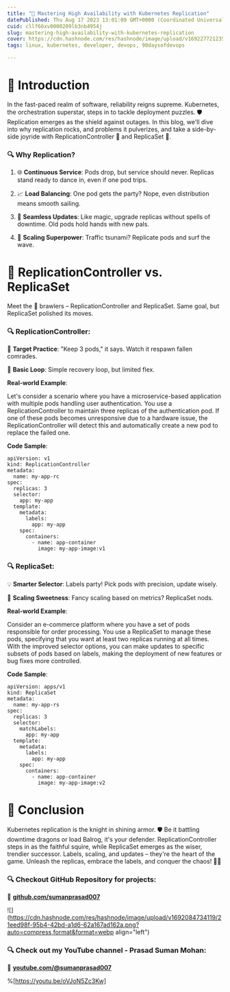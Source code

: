 ```yaml
---
title: "🚀 Mastering High Availability with Kubernetes Replication"
datePublished: Thu Aug 17 2023 13:01:09 GMT+0000 (Coordinated Universal Time)
cuid: cllf66xv0000209lb3nb4954j
slug: mastering-high-availability-with-kubernetes-replication
cover: https://cdn.hashnode.com/res/hashnode/image/upload/v1692277212355/4f266dcd-93b0-4698-a19c-c76b2dbe8e55.png
tags: linux, kubernetes, developer, devops, 90daysofdevops

---
```


# 📍 Introduction

In the fast-paced realm of software, reliability reigns supreme. Kubernetes, the orchestration superstar, steps in to tackle deployment puzzles. 🛡️ Replication emerges as the shield against outages. In this blog, we'll dive into why replication rocks, and problems it pulverizes, and take a side-by-side joyride with ReplicationController 🔄 and ReplicaSet 🔄.

### **🔍 Why Replication?**

1. 🌐 **Continuous Service**: Pods drop, but service should never. Replicas stand ready to dance in, even if one pod trips.
    
2. 📈 **Load Balancing**: One pod gets the party? Nope, even distribution means smooth sailing.
    
3. 🔄 **Seamless Updates**: Like magic, upgrade replicas without spells of downtime. Old pods hold hands with new pals.
    
4. 🚀 **Scaling Superpower**: Traffic tsunami? Replicate pods and surf the wave.
    

# 📍 **ReplicationController vs. ReplicaSet**

Meet the 🤖 brawlers – ReplicationController and ReplicaSet. Same goal, but ReplicaSet polished its moves.

### **🔍 ReplicationController**:

🎯 **Target Practice**: "Keep 3 pods," it says. Watch it respawn fallen comrades.

🔁 **Basic Loop**: Simple recovery loop, but limited flex.

**Real-world Example**:

Let's consider a scenario where you have a microservice-based application with multiple pods handling user authentication. You use a ReplicationController to maintain three replicas of the authentication pod. If one of these pods becomes unresponsive due to a hardware issue, the ReplicationController will detect this and automatically create a new pod to replace the failed one.

**Code Sample**:

```plaintext
apiVersion: v1
kind: ReplicationController
metadata:
  name: my-app-rc
spec:
  replicas: 3
  selector:
    app: my-app
  template:
    metadata:
      labels:
        app: my-app
    spec:
      containers:
        - name: app-container
          image: my-app-image:v1
```

### **🔍 ReplicaSet**:

💡 **Smarter Selector**: Labels party! Pick pods with precision, update wisely.

🎉 **Scaling Sweetness**: Fancy scaling based on metrics? ReplicaSet nods.

**Real-world Example**:

Consider an e-commerce platform where you have a set of pods responsible for order processing. You use a ReplicaSet to manage these pods, specifying that you want at least two replicas running at all times. With the improved selector options, you can make updates to specific subsets of pods based on labels, making the deployment of new features or bug fixes more controlled.

**Code Sample**:

```plaintext
apiVersion: apps/v1
kind: ReplicaSet
metadata:
  name: my-app-rs
spec:
  replicas: 3
  selector:
    matchLabels:
      app: my-app
  template:
    metadata:
      labels:
        app: my-app
    spec:
      containers:
        - name: app-container
          image: my-app-image:v2
```

# 📍 **Conclusion**

Kubernetes replication is the knight in shining armor. 🛡️ Be it battling downtime dragons or load Balrog, it's your defender. ReplicationController steps in as the faithful squire, while ReplicaSet emerges as the wiser, trendier successor. Labels, scaling, and updates – they're the heart of the game. Unleash the replicas, embrace the labels, and conquer the chaos! 🚀🌟

### **🔍 Checkout GitHub Repository for projects:**

**🔗** [**github.com/sumanprasad007**](http://github.com/sumanprasad007)

![](https://cdn.hashnode.com/res/hashnode/image/upload/v1692084734119/21eed98f-95b4-42bd-a1d6-62a167ad162a.png?auto=compress,format&format=webp align="left")

### **🔍 Check out my YouTube channel - Prasad Suman Mohan:**

🔗 [**youtube.com/@sumanprasad007**](http://youtube.com/@sumanprasad007)

%[https://youtu.be/oVJoN5Zc3Kw]